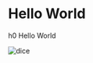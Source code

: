 # Hello World

h0 Hello World



![dice](https://en.wikipedia.org/wiki/Portable_Network_Graphics#/media/File:PNG_transparency_demonstration_1.png)
